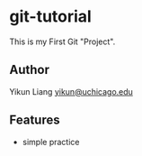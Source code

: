 # git-tutorial
This is my First Git "Project".

## Author
Yikun Liang
yikun@uchicago.edu

## Features
- simple practice